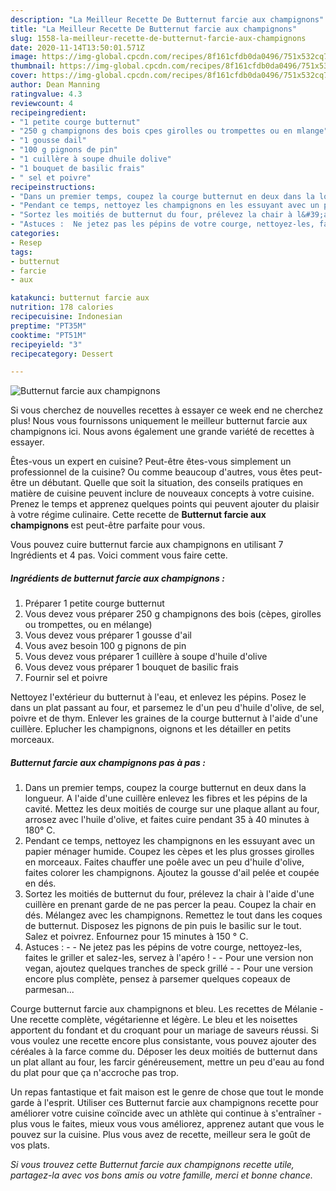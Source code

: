 ```yaml
---
description: "La Meilleur Recette De Butternut farcie aux champignons"
title: "La Meilleur Recette De Butternut farcie aux champignons"
slug: 1558-la-meilleur-recette-de-butternut-farcie-aux-champignons
date: 2020-11-14T13:50:01.571Z
image: https://img-global.cpcdn.com/recipes/8f161cfdb0da0496/751x532cq70/butternut-farcie-aux-champignons-photo-principale-de-la-recette.jpg
thumbnail: https://img-global.cpcdn.com/recipes/8f161cfdb0da0496/751x532cq70/butternut-farcie-aux-champignons-photo-principale-de-la-recette.jpg
cover: https://img-global.cpcdn.com/recipes/8f161cfdb0da0496/751x532cq70/butternut-farcie-aux-champignons-photo-principale-de-la-recette.jpg
author: Dean Manning
ratingvalue: 4.3
reviewcount: 4
recipeingredient:
- "1 petite courge butternut"
- "250 g champignons des bois cpes girolles ou trompettes ou en mlange"
- "1 gousse dail"
- "100 g pignons de pin"
- "1 cuillère à soupe dhuile dolive"
- "1 bouquet de basilic frais"
- " sel et poivre"
recipeinstructions:
- "Dans un premier temps, coupez la courge butternut en deux dans la longueur. A l&#39;aide d&#39;une cuillère enlevez les fibres et les pépins de la cavité. Mettez les deux moitiés de courge sur une plaque allant au four, arrosez avec l&#39;huile d&#39;olive, et faites cuire pendant 35 à 40 minutes à 180° C."
- "Pendant ce temps, nettoyez les champignons en les essuyant avec un papier ménager humide. Coupez les cèpes et les plus grosses girolles en morceaux. Faites chauffer une poêle avec un peu d&#39;huile d&#39;olive, faites colorer les champignons. Ajoutez la gousse d&#39;ail pelée et coupée en dés."
- "Sortez les moitiés de butternut du four, prélevez la chair à l&#39;aide d&#39;une cuillère en prenant garde de ne pas percer la peau. Coupez la chair en dés. Mélangez avec les champignons. Remettez le tout dans les coques de butternut. Disposez les pignons de pin puis le basilic sur le tout. Salez et poivrez. Enfournez pour 15 minutes à 150 ° C."
- "Astuces :  Ne jetez pas les pépins de votre courge, nettoyez-les, faites le griller et salez-les, servez à l&#39;apéro !  Pour une version non vegan, ajoutez quelques tranches de speck grillé   Pour une version encore plus complète, pensez à parsemer quelques copeaux de parmesan..."
categories:
- Resep
tags:
- butternut
- farcie
- aux

katakunci: butternut farcie aux 
nutrition: 178 calories
recipecuisine: Indonesian
preptime: "PT35M"
cooktime: "PT51M"
recipeyield: "3"
recipecategory: Dessert

---
```



![Butternut farcie aux champignons](https://img-global.cpcdn.com/recipes/8f161cfdb0da0496/751x532cq70/butternut-farcie-aux-champignons-photo-principale-de-la-recette.jpg)

Si vous cherchez de nouvelles recettes à essayer ce week end ne cherchez plus! Nous vous fournissons uniquement le meilleur butternut farcie aux champignons ici. Nous avons également une grande variété de recettes à essayer.

Êtes-vous un expert en cuisine? Peut-être êtes-vous simplement un professionnel de la cuisine? Ou comme beaucoup d'autres, vous êtes peut-être un débutant. Quelle que soit la situation, des conseils pratiques en matière de cuisine peuvent inclure de nouveaux concepts à votre cuisine. Prenez le temps et apprenez quelques points qui peuvent ajouter du plaisir à votre régime culinaire. Cette recette de <strong> Butternut farcie aux champignons </strong> est peut-être parfaite pour vous.

<!--inarticleads1-->

Vous pouvez cuire butternut farcie aux champignons en utilisant 7 Ingrédients et 4 pas. Voici comment vous faire cette.

##### Ingrédients de butternut farcie aux champignons :

1. Préparer 1 petite courge butternut
1. Vous devez vous préparer 250 g champignons des bois (cèpes, girolles ou trompettes, ou en mélange)
1. Vous devez vous préparer 1 gousse d&#39;ail
1. Vous avez besoin 100 g pignons de pin
1. Vous devez vous préparer 1 cuillère à soupe d&#39;huile d&#39;olive
1. Vous devez vous préparer 1 bouquet de basilic frais
1. Fournir  sel et poivre


Nettoyez l&#39;extérieur du butternut à l&#39;eau, et enlevez les pépins. Posez le dans un plat passant au four, et parsemez le d&#39;un peu d&#39;huile d&#39;olive, de sel, poivre et de thym. Enlever les graines de la courge butternut à l&#39;aide d&#39;une cuillère. Eplucher les champignons, oignons et les détailler en petits morceaux. 

<!--inarticleads2-->

##### Butternut farcie aux champignons pas à pas :

1. Dans un premier temps, coupez la courge butternut en deux dans la longueur. A l&#39;aide d&#39;une cuillère enlevez les fibres et les pépins de la cavité. Mettez les deux moitiés de courge sur une plaque allant au four, arrosez avec l&#39;huile d&#39;olive, et faites cuire pendant 35 à 40 minutes à 180° C.
1. Pendant ce temps, nettoyez les champignons en les essuyant avec un papier ménager humide. Coupez les cèpes et les plus grosses girolles en morceaux. Faites chauffer une poêle avec un peu d&#39;huile d&#39;olive, faites colorer les champignons. Ajoutez la gousse d&#39;ail pelée et coupée en dés.
1. Sortez les moitiés de butternut du four, prélevez la chair à l&#39;aide d&#39;une cuillère en prenant garde de ne pas percer la peau. Coupez la chair en dés. Mélangez avec les champignons. Remettez le tout dans les coques de butternut. Disposez les pignons de pin puis le basilic sur le tout. Salez et poivrez. Enfournez pour 15 minutes à 150 ° C.
1. Astuces : -  - Ne jetez pas les pépins de votre courge, nettoyez-les, faites le griller et salez-les, servez à l&#39;apéro ! -  - Pour une version non vegan, ajoutez quelques tranches de speck grillé -  -  Pour une version encore plus complète, pensez à parsemer quelques copeaux de parmesan...


Courge butternut farcie aux champignons et bleu. Les recettes de Mélanie - Une recette complète, végétarienne et légère. Le bleu et les noisettes apportent du fondant et du croquant pour un mariage de saveurs réussi. Si vous voulez une recette encore plus consistante, vous pouvez ajouter des céréales à la farce comme du. Déposer les deux moitiés de butternut dans un plat allant au four, les farcir généreusement, mettre un peu d&#39;eau au fond du plat pour que ça n&#39;accroche pas trop. 

<!--inarticleads1-->

<p>
Un repas fantastique et fait maison est le genre de chose que tout le monde garde à l'esprit. Utiliser ces Butternut farcie aux champignons recette pour améliorer votre cuisine coïncide avec un athlète qui continue à s'entraîner - plus vous le faites, mieux vous vous améliorez, apprenez autant que vous le pouvez sur la cuisine. Plus vous avez de recette, meilleur sera le goût de vos plats.
</p>

<p>
<i>Si vous trouvez cette Butternut farcie aux champignons recette utile, partagez-la avec vos bons amis ou votre famille, merci et bonne chance.</i>
</p>

